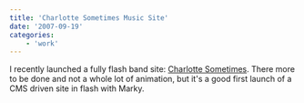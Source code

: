 ```yaml
---
title: 'Charlotte Sometimes Music Site'
date: '2007-09-19'
categories:
    - 'work'
---
```


I recently launched a fully flash band site: [Charlotte Sometimes](https://www.charlottesometimesmusic.com). There more to be done and not a whole lot of animation, but it's a good first launch of a CMS driven site in flash with Marky.
